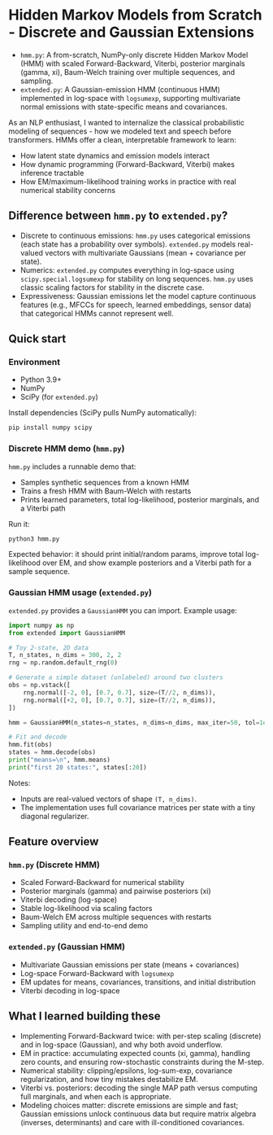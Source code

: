 # Hidden Markov Models from Scratch - Discrete and Gaussian Extensions

- `hmm.py`: A from-scratch, NumPy-only discrete Hidden Markov Model (HMM) with scaled Forward-Backward, Viterbi, posterior marginals (gamma, xi), Baum-Welch training over multiple sequences, and sampling.
- `extended.py`: A Gaussian-emission HMM (continuous HMM) implemented in log-space with `logsumexp`, supporting multivariate normal emissions with state-specific means and covariances.

As an NLP enthusiast, I wanted to internalize the classical probabilistic modeling of sequences - how we modeled text and speech before transformers. HMMs offer a clean, interpretable framework to learn:

- How latent state dynamics and emission models interact
- How dynamic programming (Forward-Backward, Viterbi) makes inference tractable
- How EM/maximum-likelihood training works in practice with real numerical stability concerns

## Difference between `hmm.py` to `extended.py`?

- Discrete to continuous emissions: `hmm.py` uses categorical emissions (each state has a probability over symbols). `extended.py` models real-valued vectors with multivariate Gaussians (mean + covariance per state).
- Numerics: `extended.py` computes everything in log-space using `scipy.special.logsumexp` for stability on long sequences. `hmm.py` uses classic scaling factors for stability in the discrete case.
- Expressiveness: Gaussian emissions let the model capture continuous features (e.g., MFCCs for speech, learned embeddings, sensor data) that categorical HMMs cannot represent well.

## Quick start

### Environment

- Python 3.9+
- NumPy
- SciPy (for `extended.py`)

Install dependencies (SciPy pulls NumPy automatically):

```bash
pip install numpy scipy
```

### Discrete HMM demo (`hmm.py`)

`hmm.py` includes a runnable demo that:
- Samples synthetic sequences from a known HMM
- Trains a fresh HMM with Baum-Welch with restarts
- Prints learned parameters, total log-likelihood, posterior marginals, and a Viterbi path

Run it:

```bash
python3 hmm.py
```

Expected behavior: it should print initial/random params, improve total log-likelihood over EM, and show example posteriors and a Viterbi path for a sample sequence.

### Gaussian HMM usage (`extended.py`)

`extended.py` provides a `GaussianHMM` you can import. Example usage:

```python
import numpy as np
from extended import GaussianHMM

# Toy 2-state, 2D data
T, n_states, n_dims = 300, 2, 2
rng = np.random.default_rng(0)

# Generate a simple dataset (unlabeled) around two clusters
obs = np.vstack([
    rng.normal([-2, 0], [0.7, 0.7], size=(T//2, n_dims)),
    rng.normal([+2, 0], [0.7, 0.7], size=(T//2, n_dims)),
])

hmm = GaussianHMM(n_states=n_states, n_dims=n_dims, max_iter=50, tol=1e-4, random_state=0)

# Fit and decode
hmm.fit(obs)
states = hmm.decode(obs)
print("means=\n", hmm.means)
print("first 20 states:", states[:20])
```

Notes:
- Inputs are real-valued vectors of shape `(T, n_dims)`.
- The implementation uses full covariance matrices per state with a tiny diagonal regularizer.

## Feature overview

### `hmm.py` (Discrete HMM)
- Scaled Forward-Backward for numerical stability
- Posterior marginals (gamma) and pairwise posteriors (xi)
- Viterbi decoding (log-space)
- Stable log-likelihood via scaling factors
- Baum-Welch EM across multiple sequences with restarts
- Sampling utility and end-to-end demo

### `extended.py` (Gaussian HMM)
- Multivariate Gaussian emissions per state (means + covariances)
- Log-space Forward-Backward with `logsumexp`
- EM updates for means, covariances, transitions, and initial distribution
- Viterbi decoding in log-space

## What I learned building these

- Implementing Forward-Backward twice: with per-step scaling (discrete) and in log-space (Gaussian), and why both avoid underflow.
- EM in practice: accumulating expected counts (xi, gamma), handling zero counts, and ensuring row-stochastic constraints during the M-step.
- Numerical stability: clipping/epsilons, log-sum-exp, covariance regularization, and how tiny mistakes destabilize EM.
- Viterbi vs. posteriors: decoding the single MAP path versus computing full marginals, and when each is appropriate.
- Modeling choices matter: discrete emissions are simple and fast; Gaussian emissions unlock continuous data but require matrix algebra (inverses, determinants) and care with ill-conditioned covariances.

